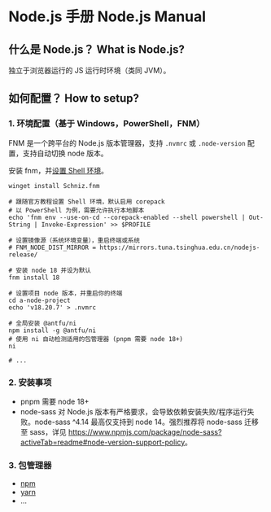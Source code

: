 # Node.js 手册 Node.js Manual

## 什么是 Node.js？ What is Node.js?

独立于浏览器运行的 JS 运行时环境（类同 JVM）。

## 如何配置？ How to setup?

### 1. 环境配置（基于 Windows，PowerShell，FNM）

FNM 是一个跨平台的 Node.js 版本管理器，支持 `.nvmrc` 或 `.node-version` 配置，支持自动切换 node 版本。

安装 fnm，并[设置 Shell 环境](https://github.com/Schniz/fnm?tab=readme-ov-file#shell-setup)。

```shell
winget install Schniz.fnm

# 跟随官方教程设置 Shell 环境，默认启用 corepack
# 以 PowerShell 为例，需要允许执行本地脚本
echo 'fnm env --use-on-cd --corepack-enabled --shell powershell | Out-String | Invoke-Expression' >> $PROFILE

# 设置镜像源（系统环境变量），重启终端或系统
# FNM_NODE_DIST_MIRROR = https://mirrors.tuna.tsinghua.edu.cn/nodejs-release/

# 安装 node 18 并设为默认
fnm install 18

# 设置项目 node 版本，并重启你的终端
cd a-node-project
echo 'v18.20.7' > .nvmrc

# 全局安装 @antfu/ni
npm install -g @antfu/ni
# 使用 ni 自动检测适用的包管理器 (pnpm 需要 node 18+)
ni

# ...
```

### 2. 安装事项

- pnpm 需要 node 18+
- node-sass 对 Node.js 版本有严格要求，会导致依赖安装失败/程序运行失败。node-sass ^4.14 最高仅支持到 node 14。强烈推荐将 node-sass 迁移至 sass，详见 <https://www.npmjs.com/package/node-sass?activeTab=readme#node-version-support-policy>。

### 3. 包管理器

- [npm](node.js-pm-npm-manual.md)
- [yarn](node.js-pm-yarn-manual.md)
- ...
